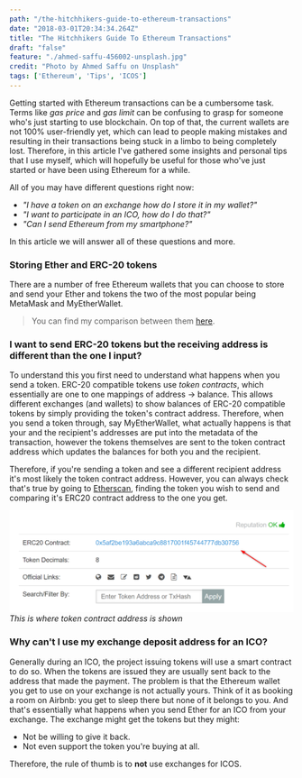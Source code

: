 ```yaml
---
path: "/the-hitchhikers-guide-to-ethereum-transactions"
date: "2018-03-01T20:34:34.264Z"
title: "The Hitchhikers Guide To Ethereum Transactions"
draft: "false"
feature: "./ahmed-saffu-456002-unsplash.jpg"
credit: "Photo by Ahmed Saffu on Unsplash"
tags: ['Ethereum', 'Tips', 'ICOS']
---
```


Getting started with Ethereum transactions can be a cumbersome task. Terms like _gas price_ and _gas limit_ can be confusing to grasp for someone who's just starting to use blockchain. On top of that, the current wallets are not 100% user-friendly yet, which can lead to people making mistakes and resulting in their transactions being stuck in a limbo to being completely lost. Therefore, in this article I've gathered some insights and personal tips that I use myself, which will hopefully be useful for those who've just started or have been using Ethereum for a while.

All of you may have different questions right now:
- _"I have a token on an exchange how do I store it in my wallet?"_
- _"I want to participate in an ICO, how do I do that?"_
- _"Can I send Ethereum from my smartphone?"_

In this article we will answer all of these questions and more.

### Storing Ether and ERC-20 tokens

There are a number of free Ethereum wallets that you can choose to store and send your Ether and tokens the two of the most popular being MetaMask and MyEtherWallet.

> You can find my comparison between them [here](/metamask-vs-myetherwallet-which-to-choose).

### I want to send ERC-20 tokens but the receiving address is different than the one I input?

To understand this you first need to understand what happens when you send a token. ERC-20 compatible tokens use _token contracts_, which essentially are one to one mappings of address -> balance. This allows different exchanges (and wallets) to show balances of ERC-20 compatible tokens by simply providing the token's contract address. Therefore, when you send a token through, say MyEtherWallet, what actually happens is that your and the recipient's addresses are put into the metadata of the transaction, however the tokens themselves are sent to the token contract address which updates the balances for both you and the recipient.

Therefore, if you're sending a token and see a different recipient address it's most likely the token contract address. However, you can always check that's true by going to [Etherscan](https://etherscan.io/), finding the token you wish to send and comparing it's ERC20 contract address to the one you get.

![ERC20 token contract address](token-contract.png)
*This is where token contract address is shown*

### Why can't I use my exchange deposit address for an ICO?

Generally during an ICO, the project issuing tokens will use a smart contract to do so. When the tokens are issued they are usually sent back to the address that made the payment. The problem is that the Ethereum wallet you get to use on your exchange is not actually yours. Think of it as booking a room on Airbnb: you get to sleep there but none of it belongs to you. And that's essentially what happens when you send Ether for an ICO from your exchange. The exchange might get the tokens but they might:

* Not be willing to give it back.
* Not even support the token you're buying at all.

Therefore, the rule of thumb is to __not__ use exchanges for ICOS.

